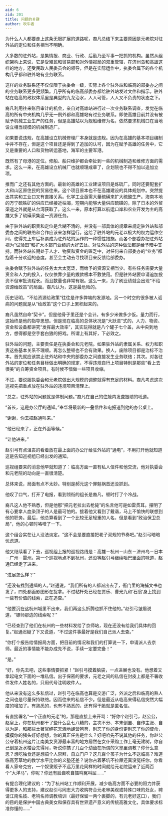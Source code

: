 ```yaml
---
aid: 6
zid: 201
title: 问题的关键
author: 吹牛者
---
```


为什么人人都要走上这条无限扩展的道路呢，裔凡总结下来主要原因是元老院对驻外站的定位和任务相当不明确。

大多数的驻外站，是集情报、商业、行政、后勤乃至军事一把抓的机构。虽然从组织架构上来说，它是受殖民和贸易部和对外情报局的双重管辖，在济州岛和高雄这样的地方，还受民政人民委员会的领导，但是在实际运作中，执委会属下的各个机构几乎都和驻外站有业务联系。

这样的业务联系还不仅仅限于执委会一级，实际上各个驻外站和临高的部委办之间的业务联系更多更频繁。几乎所有的临高部委办都给驻外站发过文件和指示。驻外站在临高的政权体系里是典型的九龙治水，人人可管，人人又不负责的状态之下。

裔凡利用往来账目审计的机会，亲自对高雄站进行过一次业务联系调查，发觉在临高的所有中央机构几乎无一例外都和高雄站有过业务联系。即使高雄目前并没有被赋予机械工业生产的任务，但是高雄站以为舰船维修为名，依然要求机械口在当地设立相当规模的机械制造厂。

如果要说违规，在高雄设立机械修理厂本身就是违规。因为在高雄的基本项目编制中并不存在，但是这个项目还是得到了追加的认可，因为在赋予高雄的任务中，它又是重要的人口和货物转运基地，海军的主要军港。

既然有了母港的定位。修船、船只维护都会牵扯到一些的机械制造和维修方面的需求。这么一来，在高雄设立机械厂也就顺理成章了，企划院也不得不加以追加立项。

推而广之还有其他方面的。最新的高雄的工业建设项目是炼硫厂。同时还要配套扩大和山区原住民的贸易往来。这个项目原本也不在高雄建设的具体规划中。突然提出其实和工业口又有直接关系。化学工业亟需大量硫磺来扩大硫酸生产。海南本地的万宁硫铁矿的供应已经接近枯竭，短期内能够大量供应硫磺的，除了日本的外贸渠道之外就是从台湾获取了。这么一来，原本打算以航运口岸和农业开发为主的高雄又多了硫磺采集这一资源任务。

由于驻外站的职责和定位是含糊不清的，并没有一部具体的规章来规定驻外站和部委办之间的联络和合作应该来怎样运行。这给了驻外站的元老以极大的权力运作空间，使得先上车后补票成为驻外站的运作的一种惯性措施。而各个部委办把驻外站视为“试验田”和扩大本部门业绩的大好去处。对驻外站的这种做法都是给予暗中支持。而驻外站长期处于人才、物资和资金的匮乏中，对任何来自部委办的“业务”都抱着十分欢迎的态度。甚至会主动去寻找项目来反馈给部委办。

执委会赋予驻外站的任务太大太宽泛，而给予的资源又相当少。有些任务需要大量资金和人力的投入，仅仅依靠少量的拨款根本不敷使用。但是驻外站要申请追加投资不但审批流程长。而且数量也非常有限。这么一来，为了刷业绩就会出现“不给资源给政策”的局面。裔凡认为，这是最危险的。

历史证明，“不给资源给政策”往往是许多弊端的发源地。另一个时空的很多被人诟病的问题就是从“给政策”这个口子上累积起来的。

裔凡虽然自命“契卡”。但是他骨子里还是个会计。有多少米做多少饭。量力而行，这始终是他的指导思想。但是现在临高的总体状况是“大跃进”式的，人力、物资、资金和设备都讲究“发挥最大效率”，其实玩得就是八个罐子七个盖，从中央到地方，想得都是空手套白狼的把戏。所谓上有其好，下必效之。

驻外站的问题，主要责任是在执委会和元老院。如果驻外站的隶属关系、权力和职责这些基本关系不理顺。再怎么整顿也不会有效果。换人，废除项目都是治标不治本。首先就应该禁止驻外站和中央的部委办之间直接发生业务联络；其次。对各驻外站的定位和任务目标做出明确的规定，不得违规自行上项目特别是那些“看上去很美”的自筹资金项目。有时候不惜做一些项目收缩。

不过，要说服执委会和元老院做出大规模的调整就得有充足的材料。裔凡考虑这次巡视先把重点放在驻外站的违规项目清理上。

“总之，驻外站的问题就是体制问题。”裔凡在自己的住舱内发聋振聩的吼道。

“首长，这是办公厅的通知。”奉华将最新的一叠信件和电报送到他的办公桌上。

“谢谢，你去把赵通叫来。”

“他已经来了，正在外面等候。”

“让他进来。”

赵引弓有点沮丧的看着放在最上面的办公厅给驻外站的“通电”，不用打开他就知道这是告知巡视组已经出发的通知。

巡视组要来的消息他早就知道了：临高方面一直有私人信件和他交流，他对执委会和元老院的动向是一直很清楚。

总体来说，局面有点不太妙。特别是郝元这个罪魁祸首还没抓到。

他叹了口气，打开了电报，看到领衔的组长是裔凡，顿时打了个冷战。

裔凡这人他不熟悉，但是他那“把元老拉出去枪毙”的名言他可是如雷贯耳。摆明了有心要拿人血染顶子的人是最可怕的。接着他又看到了戴谐，马上不愉快的联想到他的职务。最后，他总算看到了一个比较无足轻重的人名，但是看到“政治保卫总局”，他的心顿时咯噔了一下。

这个组合实在让人没法淡定。“这不会是要直接把老子双规的节奏吧。”赵引弓暗暗忧虑道。

他又继续看了下去，巡视组上报的巡视路线是：高雄－杭州－山东－济州岛－日本－广州－雷州。第一个巡视地点不到杭州，还没等赵引弓继续咂巴里面的味道，赵通已经走了进来。

“进展怎么样？”

“还没有找到通缉的人。”赵通说，“我们所有的人都派出去了，衙门里的海捕文书也发了，四处都画影图形在捉拿。不过粘杆处已经在贾乐、曹光九和‘石翁’身上找到一些有价值的线索，正在追查。”

“他要沉在这杭州城里不出来，我们再这么折腾也抓不住他的。”赵引弓皱眉说道，“镖师那边的线索呢？”

“已经查到了他们在杭州的一些材料发给了京师站，现在还没有给我们具体的回复。”赵通迟疑了下又说道，“不过这件事最好是我们自己派人去查。”

“你打个报告给情报局方面，把目前的情况和我们的打算说一下，申请派人去京师。最近的事情能不能办成先不说，手续一定要完备！”

“是。”

“好，你先去吧，这些事情要抓紧！”赵引弓摸着脑袋，一点进展也没有。他想着又拿起电文下面的一堆私信。出于保密的要求，元老之间的私信在封皮上都是不署收件发件人姓名的，只用代号注明收件人。

他从来没有这么多私信过，赵引弓在临高也算是交游广泛，外派之后和临高的熟人之间也是尽量保持联络。因而往来的私信不少。但是最近从临高来得私信突然大幅度的增加了。有熟悉的，也有不熟悉的，还有得干脆就是匿名信。

有直接署名“一个正直的元老”的，那是直接上来开骂：“好你个赵引弓，赵公公，赵皇上，你在杭州都干了些什么乱七八糟的，主次不分、本末倒置、自作主张、自以为是，和那些土著官绅花天酒地蝇营狗苟，别忘了你的身份更别忘了你的使命，摸摸你的猪头好好想想，你的真正任务是什么？好吧咱先不说其他的任务，你赵公公守着杭州这片江南美女资源最丰富的地方居然在女仆采购工作上毫无建树，你自己倒是近水楼台先得月，听说你搞了几百个幼齿在所谓的义塾里调教？你什么意思？想吃独食还是想搞个人崇拜，自立门户？这几百个孩子为什么不送临高？难道临高芳草地的教学水平比你的义塾还差？说你占着茅坑不拉屎还真没冤枉你，你看看人家夸克穷，一个奴隶贩子不远万里花同样的时间就给元老院运来了近两百个“大洋马”，你呢？你还有脸自吹自擂鸣冤叫屈……”

有提合理化建议的：“为了杭州站工作顺利开展，减少临高方面不必要的阻力并获得更多人的支持，建议赵引弓同志大力收购符合元老审美观或特殊口味的处女，聘请江南名妓、老鸨名师调教培训（最好保留一两个裹脚的，有元老好这口），我们的目的是保护中国古典美女和保存具有世界遗产意义的传统高雅文化，具体要求标准你懂的……”

